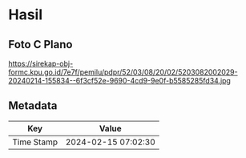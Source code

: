 # Hasil

## Foto C Plano

https://sirekap-obj-formc.kpu.go.id/7e7f/pemilu/pdpr/52/03/08/20/02/5203082002029-20240214-155834--6f3cf52e-9690-4cd9-9e0f-b5585285fd34.jpg


## Metadata

| Key        | Value               |
| ---------- | ------------------- |
| Time Stamp | 2024-02-15 07:02:30 |




